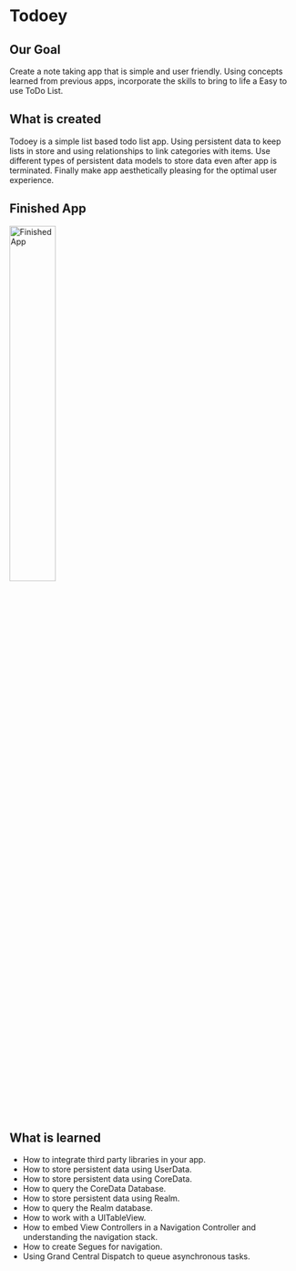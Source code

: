 # Todoey

## Our Goal
Create a note taking app that is simple and user friendly. Using concepts learned from previous apps, incorporate the skills to bring to life a Easy to use ToDo List.

## What is created
Todoey is a simple list based todo list app. Using persistent data to keep lists in store and using relationships to link categories with items. Use different types of persistent data models to store data even after app is terminated. Finally make app aesthetically pleasing for the optimal user experience.

## Finished App
<img src="AppTest.gif" alt="Finished App" width="40%">

## What is learned

* How to integrate third party libraries in your app.
* How to store persistent data using UserData.
* How to store persistent data using CoreData.
* How to query the CoreData Database.
* How to store persistent data using Realm.
* How to query the Realm database.
* How to work with a UITableView.
* How to embed View Controllers in a Navigation Controller and understanding the navigation stack.
* How to create Segues for navigation.
* Using Grand Central Dispatch to queue asynchronous tasks.
